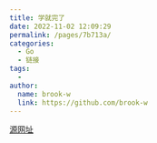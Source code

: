 ```yaml
---
title: 学就完了
date: 2022-11-02 12:09:29
permalink: /pages/7b713a/
categories:
  - Go
  - 链接
tags:
  -
author:
  name: brook-w
  link: https://github.com/brook-w
---
```


[源网址](https://github-viewer.brook-w.com)

<iframe class="github-viewer"   frameborder="0" width="100%" height="1000px" :src="`https://github-viewer.brook-w.com?timespan=${Date.now()}`"></iframe>

